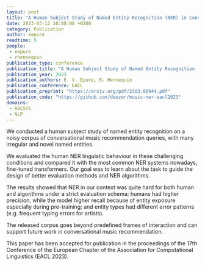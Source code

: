 ```yaml
---
layout: post
title: "A Human Subject Study of Named Entity Recognition (NER) in Conversational Music Recommendation Queries"
date: 2023-03-12 10:00:00 +0200
category: Publication
author: eepure
readtime: 5
people:
 - eepure
 - rhennequin
publication_type: conference
publication_title: "A Human Subject Study of Named Entity Recognition (NER) in Conversational Music Recommendation Queries"
publication_year: 2023
publication_authors: E. V. Epure, R. Hennequin
publication_conference: EACL
publication_preprint: "https://arxiv.org/pdf/2303.06944.pdf"
publication_code: "https://github.com/deezer/music-ner-eacl2023"
domains: 
 - RECSYS
 - NLP
---
```


We conducted a human subject study of named entity recognition on a noisy corpus of conversational music recommendation queries, with many irregular and novel named entities.

We evaluated the human NER linguistic behaviour in these challenging conditions and compared it with the most common NER systems nowadays, fine-tuned transformers. Our goal was to learn about the task to guide the design of better evaluation methods and NER algorithms.

The results showed that NER in our context was quite hard for both human and algorithms under a strict evaluation schema;
humans had higher precision, while the model higher recall because of entity exposure especially during pre-training; and entity types had different error patterns (e.g. frequent typing errors for artists).

The released corpus goes beyond predefined frames of interaction and can support future work in conversational music recommendation.

This paper has been accepted for publication in the proceedings of the 17th Conference of the European Chapter of the Association for Computational Linguistics (EACL 2023).

